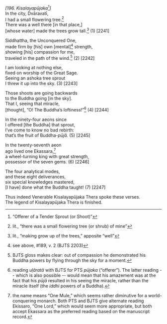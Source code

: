 *\[196. Kisalayapūjaka*[^1]*\]*  
In the city, Dvāravatī,  
I had a small flowering tree.[^2]  
There was a well there \[in that place,\]  
\[whose water\] made the trees grow tall.[^3] (1) \[2241\]

Siddhattha, the Unconquered One,  
made firm by \[his\] own \[mental\][^4] strength,  
showing \[his\] compassion for me,  
traveled in the path of the wind.[^5] (2) \[2242\]

I am looking at nothing else,  
fixed on worship of the Great Sage.  
Seeing an ashoka tree sprout  
I threw it up into the sky. (3) \[2243\]

Those shoots are going backwards  
to the Buddha going \[in the sky\].  
That I, seeing that miracle,  
\[thought\], “O! The Buddha’s loftiness!”[^6] (4) \[2244\]

In the ninety-four aeons since  
I offered \[the Buddha\] that sprout,  
I’ve come to know no bad rebirth:  
that’s the fruit of Buddha-*pūjā.* (5) \[2245\]

In the twenty-seventh aeon  
ago lived one Ekassara,[^7]  
a wheel-turning king with great strength,  
possessor of the seven gems. (6) \[2246\]

The four analytical modes,  
and these eight deliverances,  
six special knowledges mastered,  
\[I have\] done what the Buddha taught! (7) \[2247\]

Thus indeed Venerable Kisalayapūjaka Thera spoke these verses.  
The legend of Kisalayapūjaka Thera is finished.  
[^1]: “Offerer of a Tender Sprout (or Shoot)”  
[^2]: lit., “there was a small flowering tree (or shrub) of mine”  
[^3]: lit., “making grow up of the trees,” apposite “well”  
[^4]: see above, \#189, v. 2 (BJTS 2203)  
[^5]: BJTS gloss makes clear: out of compassion he demonstrated his
    Buddha powers by flying through the sky for a moment.  
[^6]: reading *uḷāratā* with BJTS for PTS *pūjaka* (“offerer”). The
    latter reading -- which is also possible -- would mean that his
    amazement was at the fact that his *pūjā* resulted in his seeing the
    miracle, rather than the miracle itself (the *iddhi* powers of a
    Buddha).  
[^7]: the name means “One Mule,” which seems rather diminutive for a
    world-conquering monarch. Both PTS and BJTS give alternate reading
    Ekissaro, “One Lord,” which would seem more appropriate, but both
    accept Ekassara as the preferred reading based on the manuscript
    record.
